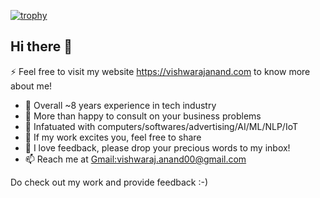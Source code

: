 [![trophy](https://github-profile-trophy.vercel.app/?username=vishwarajanand)](https://github.com/vishwarajanand/github-profile-trophy)

## Hi there 👋

⚡ Feel free to visit my website https://vishwarajanand.com to know more about me!

- 🔭  Overall ~8 years experience in tech industry
- 🌱  More than happy to consult on your business problems
- 👯  Infatuated with computers/softwares/advertising/AI/ML/NLP/IoT
- 🤔  If my work excites you, feel free to share
- 💬  I love feedback, please drop your precious words to my inbox!
- 📫  Reach me at [Gmail:vishwaraj.anand00@gmail.com](mailto:vishwaraj.anand00@gmail.com?subject=[GitHub]%20Reach%20Out)

Do check out my work and provide feedback :-)
